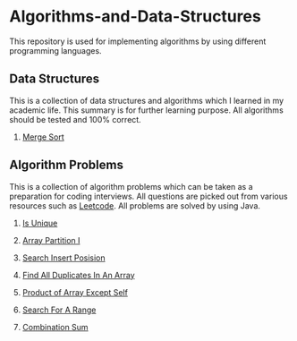 # Algorithms-and-Data-Structures
This repository is used for implementing algorithms by using different programming languages.

## Data Structures
This is a collection of data structures and algorithms which I learned in my academic life.
This summary is for further learning purpose.
All algorithms should be tested and 100% correct.

1. [Merge Sort](/algorithms/mergesort.md)

## Algorithm Problems
This is a collection of algorithm problems which can be taken as a preparation for coding interviews. 
All questions are picked out from various resources such as [Leetcode](https://leetcode.com). 
All problems are solved by using Java.

1. [Is Unique](/problems/is-unique.md)

2. [Array Partition I](/problems/array-partition-1.md)

3. [Search Insert Posision](/problems/search-insert-position.md)

4. [Find All Duplicates In An Array](/problems/find-all-duplicates-in-an-array.md)

5. [Product of Array Except Self](/problems/product-of-array-except-self.md)

6. [Search For A Range](/problems/SearchForARange.md)

7. [Combination Sum](/problems/combination-sum.md)
